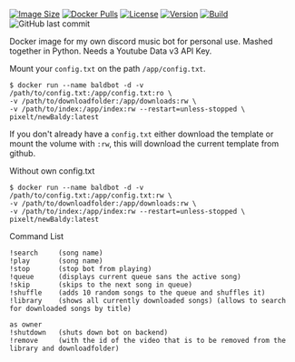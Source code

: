 [![Image Size](https://img.shields.io/docker/image-size/pixelt/newbaldy?sort=semver&style=for-the-badge)](https://hub.docker.com/layers/pixelt/newbaldy/latest/images/sha256:c37c0315014c85f7c069464fa5e0426d8585341c57b21c1a022fe6486387e776?context=explore)
[![Docker Pulls](https://img.shields.io/docker/pulls/pixelt/newbaldy?style=for-the-badge)](https://hub.docker.com/r/pixelt/newbaldy)
[![License](https://img.shields.io/github/license/UnpixeltGuard/newBaldy?style=for-the-badge)](https://github.com/UnpixeltGuard/newBaldy/blob/master/LICENSE)
[![Version](https://img.shields.io/docker/v/pixelt/newbaldy/latest?style=for-the-badge)](https://hub.docker.com/r/pixelt/newbaldy/tags)
[![Build](https://img.shields.io/github/workflow/status/UnpixeltGuard/newBaldy/Build%20latest%20docker%20image%20for%20JMusicBot?style=for-the-badge)](https://github.com/UnpixeltGuard/newBaldy/actions/workflows/main.yml)
![GitHub last commit](https://img.shields.io/github/last-commit/UnpixeltGuard/newBaldy?style=for-the-badge)

Docker image for my own discord music bot for personal use.
Mashed together in Python. Needs a Youtube Data v3 API Key.

Mount your `config.txt` on the path `/app/config.txt`.

```
$ docker run --name baldbot -d -v /path/to/config.txt:/app/config.txt:ro \
-v /path/to/downloadfolder:/app/downloads:rw \
-v /path/to/index:/app/index:rw --restart=unless-stopped \
pixelt/newBaldy:latest
```

If you don't already have a `config.txt` either download the template or mount the volume with `:rw`,
this will download the current template from github.

Without own config.txt
```
$ docker run --name baldbot -d -v /path/to/config.txt:/app/config.txt:rw \
-v /path/to/downloadfolder:/app/downloads:rw \
-v /path/to/index:/app/index:rw --restart=unless-stopped \
pixelt/newBaldy:latest
```
Command List
```
!search     (song name)
!play       (song name)
!stop       (stop bot from playing)
!queue      (displays current queue sans the active song)
!skip       (skips to the next song in queue)
!shuffle    (adds 10 random songs to the queue and shuffles it)
!library    (shows all currently downloaded songs) (allows to search for downloaded songs by title)

as owner
!shutdown   (shuts down bot on backend)
!remove     (with the id of the video that is to be removed from the library and downloadfolder)
```
